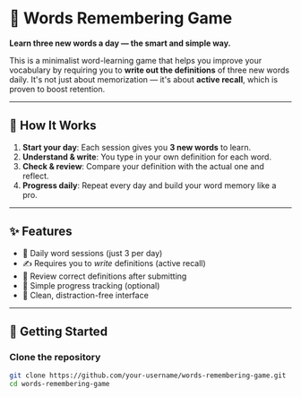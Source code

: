 # 🧠 Words Remembering Game

**Learn three new words a day — the smart and simple way.**

This is a minimalist word-learning game that helps you improve your vocabulary by requiring you to **write out the definitions** of three new words daily. It's not just about memorization — it's about **active recall**, which is proven to boost retention.

---

## 📌 How It Works

1. **Start your day**: Each session gives you **3 new words** to learn.
2. **Understand & write**: You type in your own definition for each word.
3. **Check & review**: Compare your definition with the actual one and reflect.
4. **Progress daily**: Repeat every day and build your word memory like a pro.

---

## ✨ Features

- 🔁 Daily word sessions (just 3 per day)
- ✍️ Requires you to *write* definitions (active recall)
- 🧾 Review correct definitions after submitting
- 📆 Simple progress tracking (optional)
- 🌙 Clean, distraction-free interface

---

## 🚀 Getting Started

### Clone the repository

```bash
git clone https://github.com/your-username/words-remembering-game.git
cd words-remembering-game
